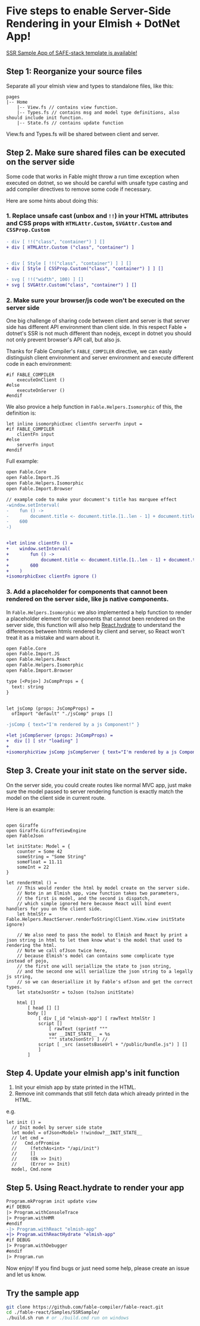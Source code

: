 # Five steps to enable Server-Side Rendering in your Elmish + DotNet App!

[SSR Sample App of SAFE-stack template is available!](https://github.com/fable-compiler/fable-react/tree/master/Samples/SSRSample)

## Step 1: Reorganize your source files

Separate all your elmish view and types to standalone files, like this:

```F#
pages
|-- Home
    |-- View.fs // contains view function.
    |-- Types.fs // contains msg and model type definitions, also should include init function.
    |-- State.fs // contains update function

```

View.fs and Types.fs will be shared between client and server.

## Step 2. Make sure shared files can be executed on the server side

Some code that works in Fable might throw a run time exception when executed on dotnet, so we should be careful with unsafe type casting and add compiler directives to remove some code if necessary.

Here are some hints about doing this:

### 1. Replace unsafe cast (unbox and `!!`) in your HTML attributes and CSS props with `HTMLAttr.Custom`, `SVGAttr.Custom` and `CSSProp.Custom`

```diff
- div [ !!("class", "container") ] []
+ div [ HTMLAttr.Custom ("class", "container") ]


- div [ Style [ !!("class", "container") ] ] []
+ div [ Style [ CSSProp.Custom("class", "container") ] ] []

- svg [ !!("width", 100) ] []
+ svg [ SVGAttr.Custom("class", "container") ] []
```


### 2. Make sure your browser/js code won't be executed on the server side

One big challenge of sharing code between client and server is that server side has different API environment than client side. In this respect Fable + dotnet's SSR is not much different than nodejs, except in dotnet you should not only prevent browser's API call, but also js.

Thanks for Fable Compiler's `FABLE_COMPILER` directive, we can easly distinguish client environment and server environment and execute different code in each environment:

```#F
#if FABLE_COMPILER
    executeOnClient ()
#else
    executeOnServer ()
#endif
```

We also provice a help function in `Fable.Helpers.Isomorphic` of this, the definition is:

```F#
let inline isomorphicExec clientFn serverFn input =
#if FABLE_COMPILER
    clientFn input
#else
    serverFn input
#endif
```

Full example:

```diff
open Fable.Core
open Fable.Import.JS
open Fable.Helpers.Isomorphic
open Fable.Import.Browser

// example code to make your document's title has marquee effect
-window.setInterval(
-    fun () ->
-        document.title <- document.title.[1..len - 1] + document.title.[0..0],
-    600
-)


+let inline clientFn () =
+    window.setInterval(
+        fun () ->
+            document.title <- document.title.[1..len - 1] + document.title.[0..0],
+        600
+    )
+isomorphicExec clientFn ignore ()
```


### 3. Add a placeholder for components that cannot been rendered on the server side, like js native components.

In `Fable.Helpers.Isomorphic` we also implemented a help function to render a placeholder element for components that cannot been rendered on the server side, this function will also help [React.hydrate](https://reactjs.org/docs/react-dom.html#hydrate) to understand the differences between htmls rendered by client and server, so React won't treat it as a mistake and warn about it.

```diff
open Fable.Core
open Fable.Import.JS
open Fable.Helpers.React
open Fable.Helpers.Isomorphic
open Fable.Import.Browser

type [<Pojo>] JsCompProps = {
  text: string
}


let jsComp (props: JsCompProps) =
  ofImport "default" "./jsComp" props []

-jsComp { text="I'm rendered by a js Component!" }

+let jsCompServer (props: JsCompProps) =
+  div [] [ str "loading" ]
+
+isomorphicView jsComp jsCompServer { text="I'm rendered by a js Component!" }
```

## Step 3. Create your init state on the server side.

On the server side, you could create routes like normal MVC app, just make sure the model passed to server rendering function is exactly match the model on the client side in current route.

Here is an example:

```F#

open Giraffe
open Giraffe.GiraffeViewEngine
open FableJson

let initState: Model = {
    counter = Some 42
    someString = "Some String"
    someFloat = 11.11
    someInt = 22
}

let renderHtml () =
    // This would render the html by model create on the server side.
    // Note in an Elmish app, view function takes two parameters,
    // the first is model, and the second is dispatch,
    // which simple ignored here because React will bind event handlers for you on the client side.
    let htmlStr = Fable.Helpers.ReactServer.renderToString(Client.View.view initState ignore)

    // We also need to pass the model to Elmish and React by print a json string in html to let them know what's the model that used to rendering the html.
    // Note we call ofJson twice here,
    // because Elmish's model can contains some complicate type instead of pojo,
    // the first one will seriallize the state to json string,
    // and the second one will seriallize the json string to a legally js string,
    // so we can deseriallize it by Fable's ofJson and get the correct types.
    let stateJsonStr = toJson (toJson initState)

    html []
        [ head [] []
        body []
            [ div [_id "elmish-app"] [ rawText htmlStr ]
            script []
                [ rawText (sprintf """
                var __INIT_STATE__ = %s
                """ stateJsonStr) ] //
            script [ _src (assetsBaseUrl + "/public/bundle.js") ] []
            ]
        ]
```

## Step 4. Update your elmish app's init function

1. Init your elmish app by state printed in the HTML.
2. Remove init commands that still fetch data which already printed in the HTML.

e.g.

```F#
let init () =
  // Init model by server side state
  let model = ofJson<Model> !!window?__INIT_STATE__
  // let cmd =
  //   Cmd.ofPromise
  //     (fetchAs<int> "/api/init")
  //     []
  //     (Ok >> Init)
  //     (Error >> Init)
  model, Cmd.none
```

## Step 5. Using React.hydrate to render your app

```diff
Program.mkProgram init update view
#if DEBUG
|> Program.withConsoleTrace
|> Program.withHMR
#endif
-|> Program.withReact "elmish-app"
+|> Program.withReactHydrate "elmish-app"
#if DEBUG
|> Program.withDebugger
#endif
|> Program.run
```

Now enjoy! If you find bugs or just need some help, please create an issue and let us know.

## Try the sample app

```sh
git clone https://github.com/fable-compiler/fable-react.git
cd ./fable-react/Samples/SSRSample/
./build.sh run # or ./build.cmd run on windows
```
